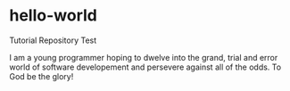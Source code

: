 # hello-world
Tutorial Repository Test

I am a young programmer hoping to dwelve into the grand, trial and error world of software developement and persevere against all of the odds. To God be the glory!
